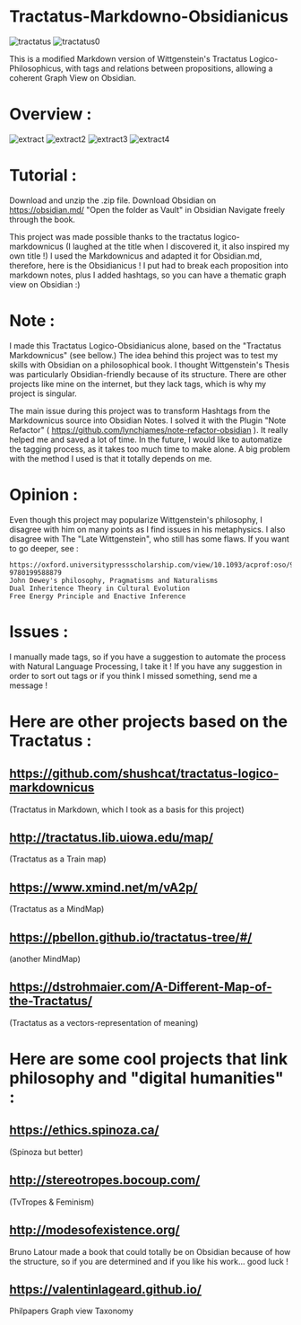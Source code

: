 # Tractatus-Markdowno-Obsidianicus
![tractatus](https://github.com/Onto-Log/Tractatus-Markdowno-Obsidianicus/blob/main/Obsidianicus_images/Wittgenstein_Obsidian.png)
![tractatus0](https://github.com/Onto-Log/Tractatus-Markdowno-Obsidianicus/blob/main/Obsidianicus_images/tractatus_obsidian1.png)


This is a modified Markdown version of Wittgenstein's Tractatus Logico-Philosophicus, with tags and relations between propositions, allowing a coherent Graph View on Obsidian.

# Overview :
![extract](https://github.com/Onto-Log/Tractatus-Markdowno-Obsidianicus/blob/main/Obsidianicus_images/Tractatus1.png)
![extract2](https://github.com/Onto-Log/Tractatus-Markdowno-Obsidianicus/blob/main/Obsidianicus_images/Tractatus2.png)
![extract3](https://github.com/Onto-Log/Tractatus-Markdowno-Obsidianicus/blob/main/Obsidianicus_images/Tractatus3.png)
![extract4](https://github.com/Onto-Log/Tractatus-Markdowno-Obsidianicus/blob/main/Obsidianicus_images/Tractatus4.png)


# Tutorial : 
Download and unzip the .zip file. 
Download Obsidian on https://obsidian.md/
"Open the folder as Vault" in Obsidian
Navigate freely through the book.

This project was made possible thanks to the tractatus logico-markdownicus (I laughed at the title when I discovered it, it also inspired my own title !)
I used the Markdownicus and adapted it for Obsidian.md, therefore, here is the Obsidianicus !
I put had to break each proposition into markdown notes, plus I added hashtags, so you can have a thematic graph view on Obsidian :) 

# Note : 
I made this Tractatus Logico-Obsidianicus alone, based on the "Tractatus Markdownicus" (see bellow.) 
The idea behind this project was to test my skills with Obsidian on a philosophical book.
I thought Wittgenstein's Thesis was particularly Obsidian-friendly because of its structure.
There are other projects like mine on the internet, but they lack tags, which is why my project is singular.

The main issue during this project was to transform Hashtags from the Markdownicus source into Obsidian Notes. 
I solved it with the Plugin "Note Refactor" ( https://github.com/lynchjames/note-refactor-obsidian ). It really helped me and saved a lot of time. 
In the future, I would like to automatize the tagging process, as it takes too much time to make alone. 
A big problem with the method I used is that it totally depends on me.


# Opinion : 
Even though this project may popularize Wittgenstein's philosophy, I disagree with him on many points as I find issues in his metaphysics. 
I also disagree with The "Late Wittgenstein", who still has some flaws. If you want to go deeper, see :

    https://oxford.universitypressscholarship.com/view/10.1093/acprof:oso/9780199588879.001.0001/acprof-9780199588879
    John Dewey's philosophy, Pragmatisms and Naturalisms
    Dual Inheritence Theory in Cultural Evolution
    Free Energy Principle and Enactive Inference

# Issues :
I manually made tags, so if you have a suggestion to automate the process with Natural Language Processing, I take it !
If you have any suggestion in order to sort out tags or if you think I missed something, send me a message !

# Here are other projects based on the Tractatus :
## https://github.com/shushcat/tractatus-logico-markdownicus 
(Tractatus in Markdown, which I took as a basis for this project) 

## http://tractatus.lib.uiowa.edu/map/ 
(Tractatus as a Train map) 

## https://www.xmind.net/m/vA2p/ 
(Tractatus as a MindMap) 

## https://pbellon.github.io/tractatus-tree/#/ 
(another MindMap) 

## https://dstrohmaier.com/A-Different-Map-of-the-Tractatus/ 
(Tractatus as a vectors-representation of meaning)


# Here are some cool projects that link philosophy and "digital humanities" : 
## https://ethics.spinoza.ca/
(Spinoza but better)

## http://stereotropes.bocoup.com/
(TvTropes & Feminism)

## http://modesofexistence.org/
Bruno Latour made a book that could totally be on Obsidian because of how the structure, so if you are determined and if you like his work... good luck !

## https://valentinlageard.github.io/
Philpapers Graph view Taxonomy
